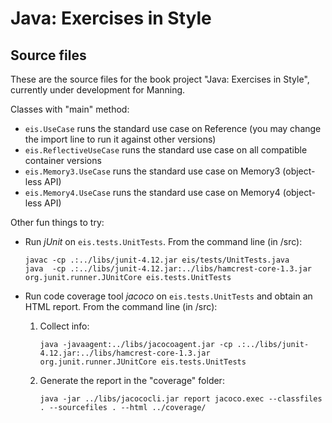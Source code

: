 # Java: Exercises in Style
## Source files

These are the source files for the book project "Java: Exercises in Style",
currently under development for Manning.

Classes with "main" method:

* `eis.UseCase` runs the standard use case on Reference (you may change the import line to run it against other versions)
 * `eis.ReflectiveUseCase` runs the standard use case on all compatible container versions
 * `eis.Memory3.UseCase` runs the standard use case on Memory3 (object-less API)
 * `eis.Memory4.UseCase` runs the standard use case on Memory4 (object-less API)

Other fun things to try:

 * Run _jUnit_ on `eis.tests.UnitTests`. From the command line (in /src):
 
     `javac -cp .:../libs/junit-4.12.jar eis/tests/UnitTests.java`  
     `java  -cp .:../libs/junit-4.12.jar:../libs/hamcrest-core-1.3.jar org.junit.runner.JUnitCore eis.tests.UnitTests`

 * Run code coverage tool _jacoco_ on `eis.tests.UnitTests` and obtain an HTML report. From the command line (in /src):
 
     1. Collect info:

        `java -javaagent:../libs/jacocoagent.jar -cp .:../libs/junit-4.12.jar:../libs/hamcrest-core-1.3.jar org.junit.runner.JUnitCore eis.tests.UnitTests`  

     2. Generate the report in the "coverage" folder:

        `java -jar ../libs/jacococli.jar report jacoco.exec --classfiles . --sourcefiles . --html ../coverage/`
